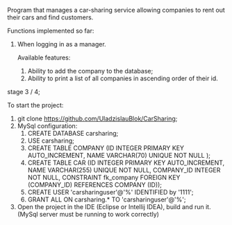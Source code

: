 Program that manages a car-sharing service allowing companies to rent out their cars and find customers.

Functions implemented so far:
1) When logging in as a manager.

   Available features:
   1) Ability to add the company to the database;
   2) Ability to print a list of all companies in ascending order of their id.

stage 3 / 4;

To start the project:
1) git clone https://github.com/UladzislauBlok/CarSharing;
2) MySql configuration:
   1) CREATE DATABASE carsharing;
   2) USE carsharing;
   3) CREATE TABLE COMPANY
      (ID INTEGER PRIMARY KEY AUTO_INCREMENT,
      NAME VARCHAR(70) UNIQUE NOT NULL
      );
   4) CREATE TABLE CAR
      (ID INTEGER PRIMARY KEY AUTO_INCREMENT,
      NAME VARCHAR(255) UNIQUE NOT NULL,
      COMPANY_ID INTEGER NOT NULL,
      CONSTRAINT fk_company FOREIGN KEY (COMPANY_ID)
      REFERENCES COMPANY (ID));
   5) CREATE USER 'carsharinguser'@'%' IDENTIFIED by '1111';
   6) GRANT ALL ON carsharing.* TO 'carsharinguser'@'%';
3) Open the project in the IDE (Eclipse or Intellij IDEA), build and run it. (MySql server must be running to work correctly)